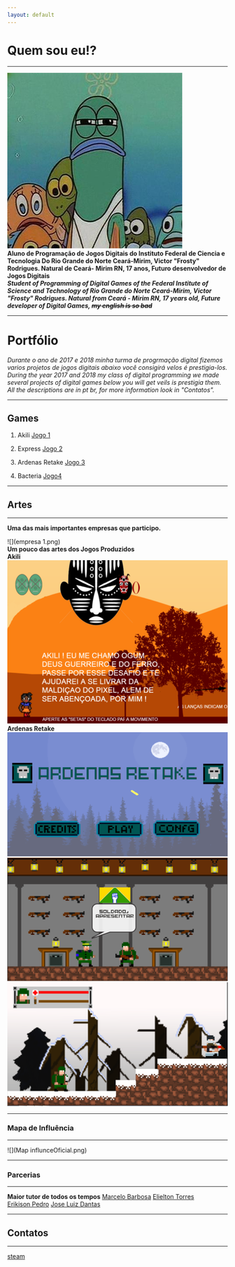 ```yaml
---
layout: default
---  
```


# **Quem sou eu!?**  
* * *
![](peixe-serio-bob-esponja.jpg)      
**Aluno de Programação de Jogos Digitais do Instituto Federal de Ciencia e Tecnologia Do Rio Grande do Norte Ceará-Mirim, Victor "Frosty" Rodrigues. Natural de Ceará- Mirim RN, 17 anos, Futuro desenvolvedor de Jogos Digitais**      
***Student of Programming of Digital Games of the Federal Institute of Science and Technology of Rio Grande do Norte Ceará-Mirim, Victor "Frosty" Rodrigues. Natural from Ceará - Mirim RN, 17 years old, Future developer of Digital Games, ~~my english is so bad~~***   
* * * 
# Portfólio 
  _Durante o ano de 2017 e 2018 minha turma de progrmação digital fizemos varios projetos de jogos digitais abaixo você consigirá velos é prestigia-los.   
During the year 2017 and 2018 my class of digital programming we made several projects of digital games below you will get veils is prestigia them. 
All the descriptions are in pt br, for more information look in "Contatos"._
* * *  
## Games  
1. Akili [Jogo 1](https://elielton90.github.io/Akili/)  

2. Express [Jogo 2](https://eriksonnicacio.github.io/New%20project/) 

3. Ardenas Retake [Jogo 3](https://jldifrn.github.io/ArdenasRetake/)    

4. Bacteria [Jogo4](https://eriksonnicacio.github.io/bacteria2/)
* * *  
## Artes  
* * *    

**Uma das mais importantes empresas que participo.**

![](empresa 1.png)    
**Um pouco das artes dos Jogos Produzidos**   
**Akili**
![](Telajogo1.png)    
**Ardenas Retake**   
![](Telajogo2.png)     
![](Telajogo3.png)       
![](Telajogo4.png)


* * *   
### Mapa de Influência   
* * *   
![](Map influnceOficial.png)
* * *   

### Parcerias      
* * * 
**Maior tutor de todos os tempos** [Marcelo Barbosa](http://marcelomesmo.github.io/)
[Elielton Torres](eriksonnicacio.github.io)   
[Erikison Pedro](eriksonnicacio.github.io)
[Jose Luiz Dantas](jldifrn.github.io)
* * *
## Contatos  
* * *   
[steam](http://steamcommunity.com/id/vitorr1232/)    




